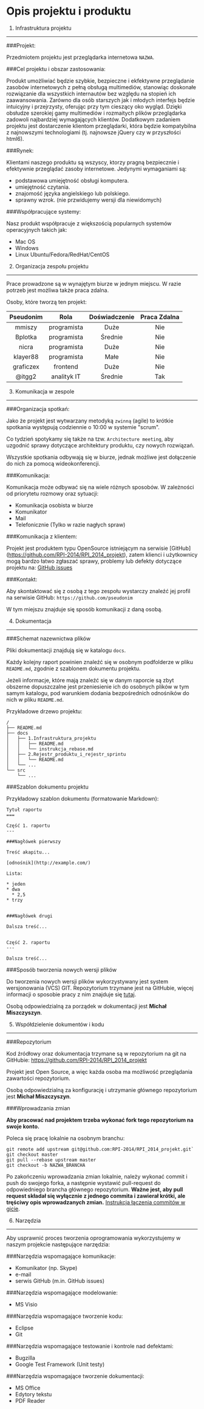 Opis projektu i produktu
====



1. Infrastruktura projektu
----

###Projekt:

Przedmiotem projektu jest przeglądarka internetowa `NAZWA`.

###Cel projektu i obszar zastosowania:

Produkt umożliwiać będzie szybkie, bezpieczne i ekfektywne przeglądanie zasobów internetowych z pełną obsługą multimediów, stanowiąc doskonałe rozwiązanie dla wszystkich internautów bez względu na stopień ich zaawansowania. 
Zarówno dla osób starszych jak i młodych interfejs będzie intuicyjny i przejrzysty, oferując przy tym cieszący oko wygląd.
Dzięki obsłudze szerokiej gamy multimediów i rozmaitych plików przeglądarka zadowoli najbardziej wymagających klientów.
Dodatkowym zadaniem projektu jest dostarczenie klientom przeglądarki, która będzie kompatybilna z najnowszymi technologiami (tj. najnowsze jQuery czy w przyszłości html6).

###Rynek:

Klientami naszego produktu są wszyscy, ktorzy pragną bezpiecznie i efektywnie przeglądać zasoby internetowe. 
Jedynymi wymaganiami są:
* podstawowa umiejętność obsługi komputera.
* umiejętność czytania. 
* znajomość języka angielskiego lub polskiego.
* sprawny wzrok. (nie przwidujemy wersji dla niewidomych)

###Współpracujące systemy:

Nasz produkt współpracuje z większością popularnych systemów operacyjnych takich jak:
* Mac OS
* Windows
* Linux Ubuntu/Fedora/RedHat/CentOS

2. Organizacja zespołu projektu
----

Prace prowadzone są w wynajętym biurze w jednym miejscu. W razie potrzeb jest możliwa także praca zdalna.

Osoby, które tworzą ten projekt:

| Pseudonim     | Rola          | Doświadczenie   | Praca Zdalna |  
|:-------------:|:-------------:|:---------------:|:-------:|
| mmiszy   | programista | Duże | Nie |
| Bplotka     | programista      |   Średnie | Nie |
| nicra | programista      |  Duże | Nie |
| klayer88 | programista | Małe | Nie |
| graficzex | frontend | Duże | Nie |
| @itgg2 | analityk IT | Średnie | Tak | 


3. Komunikacja w zespole
----

###Organizacja spotkań:

Jako że projekt jest wytwarzany metodyką `zwinną` (agile) to krótkie spotkania występują codziennie o 10:00 w systemie "scrum".

Co tydzień spotykamy się także na tzw. `Architecture meeting`, aby uzgodnić sprawy dotyczące architektury produktu, czy nowych rozwiązań.

Wszystkie spotkania odbywają się w biurze, jednak możliwe jest dołączenie do nich za pomocą wideokonferencji.

###Komunikacja:

Komunikacja może odbywać się na wiele różnych sposobów. W zależności od priorytetu rozmowy oraz sytuacji:
* Komunikacja osobista w biurze
* Komunikator 
* Mail
* Telefonicznie (Tylko w razie nagłych spraw)

###Komunikacja z klientem:

Projekt jest produktem typu OpenSource istniejącym na serwisie [GitHub] (https://github.com/RPI-2014/RPI_2014_projekt), zatem klienci i użytkownicy mogą bardzo łatwo zgłaszać sprawy, problemy lub defekty dotyczące projektu na: [GitHub issues](https://github.com/RPI-2014/RPI_2014_projekt/issues)

###Kontakt:

Aby skontaktować się z osobą z tego zespołu wystarczy znaleźć jej profil na serwisie GitHub: `https://github.com/pseudonim`

W tym miejszu znajduje się sposób komunikacji z daną osobą.

4. Dokumentacja
----

###Schemat nazewnictwa plików

Pliki dokumentacji znajdują się w katalogu `docs`.

Każdy kolejny raport powinien znaleźć się w osobnym podfolderze w pliku `README.md`, zgodnie z szablonem dokumentu projektu.

Jeżeli informacje, które mają znaleźć się w danym raporcie są zbyt obszerne dopuszczalne jest przeniesienie ich do osobnych plików w tym samym katalogu, pod warunkiem dodania bezpośrednich odnośników do nich w pliku `README.md`.

Przykładowe drzewo projektu:

```
/
├── README.md
├── docs
│   ├── 1.Infrastruktura_projektu
│   │   ├── README.md
│   │   └── instrukcja_rebase.md
│   ├── 2.Rejestr_produktu_i_rejestr_sprintu
│   │   └── README.md
│   └── ...
└── src
    └── ...
```

###Szablon dokumentu projektu

Przykładowy szablon dokumentu (formatowanie Markdown):

```
Tytuł raportu
===

Część 1. raportu
---

###Nagłówek pierwszy

Treść akapitu...

[odnośnik](http://example.com/)

Lista:

* jeden
* dwa
  * 2,5
* trzy


###Nagłówek drugi

Dalsza treść...


Część 2. raportu
---

Dalsza treść...

```

###Sposób tworzenia nowych wersji plików

Do tworzenia nowych wersji plików wykorzystywany jest system wersjonowania (VCS) GIT. Repozytorium trzymane jest na GitHubie, więcej informacji o sposobie pracy z nim znajduje się [tutaj](#5-wspo%CC%81%C5%82dzielenie-dokumento%CC%81w-i-kodu).

Osobą odpowiedzialną za porządek w dokumentacji jest **Michał Miszczyszyn**.


5. Współdzielenie dokumentów i kodu
----

###Repozytorium

Kod źródłowy oraz dokumentacja trzymane są w repozytorium na git na GitHubie: https://github.com/RPI-2014/RPI_2014_projekt

Projekt jest Open Source, a więc każda osoba ma możliwość przeglądania zawartości repozytorium.

Osobą odpowiedzialną za konfigurację i utrzymanie głównego repozytorium jest **Michał Miszczyszyn**.

###Wprowadzania zmian

**Aby pracować nad projektem trzeba wykonać fork tego repozytorium na swoje konto.**

Poleca się pracę lokalnie na osobnym branchu:

```
git remote add upstream git@github.com:RPI-2014/RPI_2014_projekt.git`
git checkout master
git pull --rebase upstream master
git checkout -b NAZWA_BRANCHA
```

Po zakończeniu wprowadzania zmian lokalnie, należy wykonać commit i push do swojego forka, a następnie wystawić pull-request do odpowiedniego brancha głównego repozytorium. **Ważne jest, aby pull request składał się wyłącznie z jednego commita i zawierał krótki, ale tręściwy opis wprowadzanych zmian.** [Instrukcja łączenia commitów w gicie](instrukcja_rebase.md).


6. Narzędzia
----

Aby usprawnić proces tworzenia oprogramowania wykorzystujemy w naszym projekcie następujące narzędzia: 

###Narzędzia wspomagające komunikacje:

* Komunikator (np. Skype)
* e-mail
* serwis GitHub (m.in. GitHub issues)

###Narzędzia wspomagające modelowanie:

* MS Visio

###Narzędzia wspomagające tworzenie kodu:

* Eclipse 
* Git

###Narzędzia wspomagające testowanie i kontrole nad defektami:

* Bugzilla
* Google Test Framework (Unit testy)

###Narzędzia wspomagające tworzenie dokumentacji:

* MS Office
* Edytory tekstu
* PDF Reader